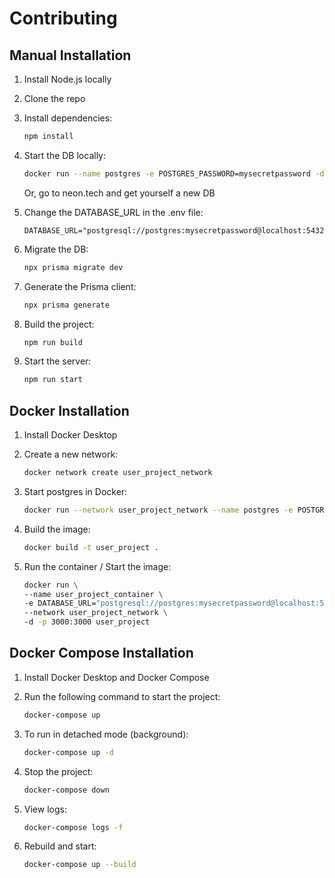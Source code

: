 # Contributing

## Manual Installation

1. Install Node.js locally
2. Clone the repo
3. Install dependencies:
   ```bash
   npm install
   ```
4. Start the DB locally:
   ```bash
   docker run --name postgres -e POSTGRES_PASSWORD=mysecretpassword -d -p 5432:5432 postgres
   ```
   Or, go to neon.tech and get yourself a new DB

5. Change the DATABASE_URL in the .env file:
   ```env
   DATABASE_URL="postgresql://postgres:mysecretpassword@localhost:5432/postgres"
   ```

6. Migrate the DB:
   ```bash
   npx prisma migrate dev
   ```

7. Generate the Prisma client:
   ```bash
   npx prisma generate
   ```

8. Build the project:
   ```bash
   npm run build
   ```

9. Start the server:
   ```bash
   npm run start
   ```

## Docker Installation

1. Install Docker Desktop

2. Create a new network:
   ```bash
   docker network create user_project_network
   ```

3. Start postgres in Docker:
   ```bash
   docker run --network user_project_network --name postgres -e POSTGRES_PASSWORD=mysecretpassword -d -p 5432:5432 postgres
   ```

4. Build the image:
   ```bash
   docker build -t user_project .
   ```

5. Run the container / Start the image:
   ```bash
   docker run \
   --name user_project_container \
   -e DATABASE_URL="postgresql://postgres:mysecretpassword@localhost:5432/postgres" \
   --network user_project_network \
   -d -p 3000:3000 user_project
   ```

## Docker Compose Installation

1. Install Docker Desktop and Docker Compose

2. Run the following command to start the project:
   ```bash
   docker-compose up
   ```

3. To run in detached mode (background):
   ```bash
   docker-compose up -d
   ```

4. Stop the project:
   ```bash
   docker-compose down
   ```

5. View logs:
   ```bash
   docker-compose logs -f
   ```

6. Rebuild and start:
   ```bash
   docker-compose up --build
   ```